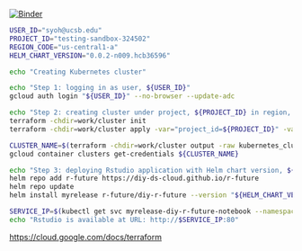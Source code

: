 [![Binder](https://mybinder.org/badge_logo.svg)](https://mybinder.org/v2/gh/diy-ds-cloud/r-future/main?urlpath=git-pull%3Frepo%3Dhttps%253A%252F%252Fgithub.com%252Fdiy-ds-cloud%252Fr-future%26urlpath%3Dlab%252Ftree%252Fr-future%252F%26branch%3Dmain)


```bash
USER_ID="syoh@ucsb.edu"
PROJECT_ID="testing-sandbox-324502"
REGION_CODE="us-central1-a"
HELM_CHART_VERSION="0.0.2-n009.hcb36596"

echo "Creating Kubernetes cluster"

echo "Step 1: logging in as user, ${USER_ID}"
gcloud auth login "${USER_ID}" --no-browser --update-adc

echo "Step 2: creating cluster under project, ${PROJECT_ID} in region, ${REGION_CODE}"
terraform -chdir=work/cluster init
terraform -chdir=work/cluster apply -var="project_id=${PROJECT_ID}" -var="region=${REGION_CODE}" -auto-approve

CLUSTER_NAME=$(terraform -chdir=work/cluster output -raw kubernetes_cluster_name)
gcloud container clusters get-credentials ${CLUSTER_NAME}

echo "Step 3: deploying Rstudio application with Helm chart version, ${HELM_CHART_VERSION}"
helm repo add r-future https://diy-ds-cloud.github.io/r-future
helm repo update
helm install myrelease r-future/diy-r-future --version "${HELM_CHART_VERSION}" --wait

SERVICE_IP=$(kubectl get svc myrelease-diy-r-future-notebook --namespace default --template "{{ range (index .status.loadBalancer.ingress 0) }}{{.}}{{ end }}")
echo "Rstudio is available at URL: http://$SERVICE_IP:80"
```
https://cloud.google.com/docs/terraform
